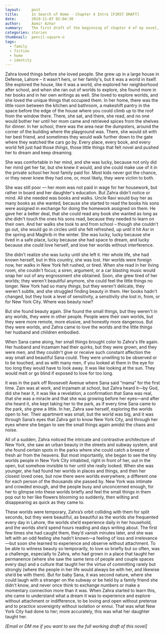 ```yaml
---
layout:     post
title:      In Search of Home - Chapter 4 Intro [FIRST DRAFT]
date:       2019-11-07 02:04:30
author:     Aamir Azhar
summary:    The first draft of the beginning of chapter 4 of my novel, In Search of Home.
categories: stories
thumbnail:  pencil-square-o
tags:
  - family
  - fiction
  - home
  - identity
---
```

Zahra loved things before she loved people. She grew up in a large house in Defense, Lahore – it wasn't hers, or her family's, but it was a world in itself. She explored the house, like it was a world, she explored her neighborhood after school, and when she ran out of worlds to explore, she found more in her books and in her own writings as well. She loved to explore worlds, and she loved the unique things that occupied them. In her home, there was the little room between the kitchen and bathroom, a makeshift pantry in the space before the edge of the house where you could climb up to the roof from the window there. There, she sat, and there, she read, and no one would bother her until her mom came and retrieved spices from the shelves for dinner. In her school, there was the area near the dumpsters, around the corner of the building where the playground was. There, she would sit with her best friend, and sometimes they would walk further down to the gate where they watched the cars go by. Every place, every book, and every world felt just had those *things*, those little things that felt novel and pushed her to dream and keep dreaming.

She was comfortable in her mind, and she was lucky, because not only did her mind get her far, but she knew it would, and she could make use of it in the private school her host family paid for. Most kids never got the chance, or they never knew they had one, or, most likely, they were victim to both.

She was still poor — her mom was not paid in wage for her housework, but rather in board and her daughter's education. But Zahra didn't notice or mind. All she needed was books and walks. Uncle Ravi would buy her as many books as she wanted, because she started to read the books his sons were assigned in exchange for doing the homework assigned on them. He gave her a better deal, that she could read any book she wanted as long as she didn't touch the ones his sons read, because they needed to learn on their own. And her walks she took to and from school – though she couldn't go out, she would go in circles until she felt refreshed, up until it hit Asr in the spring and Maghrib in the winter. She was lucky, lucky because she lived in a safe place, lucky because she had space to dream, and lucky because she could love herself, and love her worlds without interference.

She didn't realize she was lucky until she left it. Her whole life, she had known herself, but in this country, she was lost. Her worlds were foreign now, her walks in New York felt rushed, or tired. When she read in her living room, she couldn't focus; a siren, argument, or a car blasting music would snap her out of any engrossment she obtained.  Soon, she grew tired of her worlds; they weren't beautiful anymore, she could feel the little things no longer. New York had so many *things*, but they weren't delicate, they weren't subtle, and she struggled finding beauty in them. Her books hadn't changed, but they took a level of sensitivity, a sensitivity she lost in, from, or for New York City. Where was beauty now?

But she found beauty again. She found the small things, but they weren't in any worlds, they were in other people. People were their own worlds, but they were more remote, more elusive, and honestly more dangerous. But they were worlds, and Zahra came to love the worlds and the little things her husband and children embodied.

When Sana came along, her small things brought color to Zahra's life again. Her husband and Inzamam had their quirks, but they were grown, and they were men, and they couldn't give or receive such constant affection the way small and beautiful Sana could. They were unwilling to be observed or to be touched, and as with many men, if you looked at them in the eye for too long they would have to look away. It was like looking at the sun. They would melt or go blind if exposed to love for too long.

It was in the park off Roosevelt Avenue where Sana said “mama” for the first time. Zain was at work, and Inzamam at school, but Zahra heard it—by God, did she hear it, it was like a revelation, a confirmation that Sana was real, that she was a miracle and that she was growing before her eyes—and after she heard it, she kept taking her to the park, as if every time Sana came to the park, she grew a little. In her, Zahra saw herself, exploring the worlds open to her. Their apartment was small, but the world was big, and it was through Sana’s eyes that Zahra got to know New York City, and through her eyes where she began to see the small things again amidst the chaos and noise.

All of a sudden, Zahra noticed the intricate and contrastive architecture of New York, she saw an urban beauty in the streets and subway system, and she found certain spots in the parks where she could catch a breeze of fresh air from the heavens. But most importantly, she began to see the tiny worlds people in New York City inhabited, right in front of her, out in the open, but somehow invisible to her until she really looked. When she was younger, she had found her worlds in places and things, and then her closest loved ones, but now there were worlds everywhere, a different one for each person of the thousands she passed by. New York was intimate and crowded enough, and the people busy and unconcerned enough, for her to glimpse into these worlds briefly and feel the small things in them pop out to her like flowers blooming so suddenly, then wilting and disappearing as quick as they came to.

These worlds were temporary, Zahra’s orbit colliding with them for split seconds, but they were beautiful, as beautiful as the worlds she frequented every day in Lahore, the worlds she’d experience daily in her household, and the worlds she’d spend hours reading and days writing about. The first few times she had caught them, they’d vanish minutes later, and she was left with an odd feeling she hadn’t known—a feeling of loss and irrelevance—but soon she learned to experience and observe without attachment. To be able to witness beauty so temporarily, to love so briefly but so often, was a challenge, especially to Zahra, who had grown in a place that taught her permanence (where she saw the same tens of people and couple spaces every day) and a culture that taught her the virtue of committing rarely but strongly (where the people in her life would always be with her, and likewise she’d be with them). But for baby Sana, it was second nature, where she could laugh with a stranger on the subway or be held by a family friend she didn’t know, and never once think to exchange numbers or make a momentary connection more than it was. When Zahra started to learn this, she came to understand what a dream it was to experience and explore without attachment or indifference, to be loving and open without pretense and to practice sovereignty without isolation or ennui. That was what New York City had done to her; more accurately, this was what her daughter taught her.

*[Email or DM me if you want to see the full working draft of this novel]*
